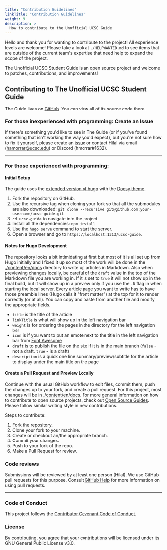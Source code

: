 ```yaml
---
title: "Contribution Guidelines"
linkTitle: "Contribution Guidelines"
weight: 9
description: >
  How to contribute to the Unofficial UCSC Guide
---
```


Hello and thank you for wanting to contribute to the project! All experience levels are welcome! Please take a look at ``./HELPWANTED.md`` to see items that are outside of the current team's expertise that need help to expand the scope of the project.

The Unofficial UCSC Student Guide is an open source project and welcome to patches, contributions, and improvements!

## Contributing to The Unofficial UCSC Student Guide
The Guide lives on [GitHub](https://github.com/hamorrar/ucsc-guide). You can view all of its source code there.

### For those inexperienced with programming: Create an Issue
If there's something you'd like to see in The Guide (or if you've found something that isn't working the way you'd expect), but you're not sure how to fix it yourself, please create an [issue](https://github.com/hamorrar/ucsc-guide/issues) or contact Hilal via email (hamorrar@ucsc.edu) or Discord (hmorrar#1632).

---

### For those experienced with programming:

#### **Initial Setup**
The guide uses the [extended version of hugo](https://github.com/gohugoio/hugo/releases) with the [Docsy theme](https://www.docsy.dev/docs/getting-started/).

1. Fork the repository on GitHub.
1. Use the recursive tag when cloning your fork so that all the submodules are also downloaded: `git clone --recursive git@github.com:your-username/ucsc-guide.git`
1. ``cd ucsc-guide`` to navigate into the project.
1. Install all the dependencies: `npm install`
1. Use the `hugo serve` command to start the server.
1. Open a browser and go to ``https://localhost:1313/ucsc-guide``.

#### **Notes for Hugo Development**
The repository looks a bit intimidating at first but most of it is all set up from Hugo initially and I fixed it up so most of the work will be done in the [./content/en/docs](./content/en/docs/) directory to write up articles in Markdown. Also when previewing changes locally, be careful of the ``draft`` value in the top of the Markdown file you are working in. If it is set to ``true`` it will not show up in the final build, but it will show up in a preview only if you use the ``-D`` flag in when starting the local server. Every article page you want to write has to have those preamble lines (Hugo calls it "front matter") at the top for it to render correctly (or at all). You can copy and paste from another file and modify the appropriate fields.

- ``title`` is the title of the article
- ``linkTitle`` is what will show up in the left navigation bar
- ``weight`` is for ordering the pages in the directory for the left navigation bar
- ``icon`` is if you want to put an emote next to the title in the left navigation bar from [Font Awesome](https://fontawesome.com/v5.15/icons?d=gallery&p=2)
- ``draft`` is to publish the file on the site if it is in the main branch (``false`` - not a draft. ``true`` - is a draft)
- ``description`` is a quick one line summary/preview/subtitle for the article to display under the main title on the page

#### **Create a Pull Request and Preview Locally**
Continue with the usual GitHub workflow to edit files, commit them, push the changes up to your fork, and create a pull request. For this project, most changes will be in [./content/en/docs](./content/en/docs/). For more general information on how to contribute to open source projects, check out [Open Source Guides](https://opensource.guide/how-to-contribute/). Please follow similar writing style in new contributions.

Steps to contribute:
1. Fork the repository.
1. Clone your fork to your machine.
1. Create or checkout an/the appropriate branch.
1. Commit your changes.
1. Push to your fork of the repo.
1. Make a Pull Request for review.

### Code reviews
Submissions will be reviewed by at least one person (Hilal). We use GitHub pull requests for this purpose. Consult [GitHub Help](https://help.github.com/articles/about-pull-requests/) for more information on using pull requests.

---

### Code of Conduct
This project follows the [Contributor Covenant Code of Conduct](./CODE_OF_CONDUCT.md).

### License
By contributing, you agree that your contributions will be licensed under its GNU General Public License v3.0.